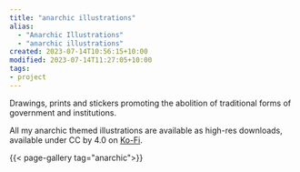 ```yaml
---
title: "anarchic illustrations"
alias:
  - "Anarchic Illustrations"
  - "anarchic illustrations"
created: 2023-07-14T10:56:15+10:00
modified: 2023-07-14T11:27:05+10:00
tags:
- project
---
```


Drawings, prints and stickers promoting the abolition of traditional forms of government and institutions.

All my anarchic themed illustrations are available as high-res downloads, available under CC by 4.0 on [Ko-Fi](https://ko-fi.com/album/-Anarchic-Illustrations-A0A5KQCYU).

{{< page-gallery tag="anarchic">}} 
